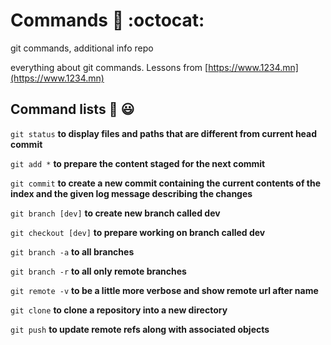 # Commands :dizzy: :octocat:
git commands, additional info repo

everything about git commands. Lessons from [https://www.1234.mn](https://www.1234.mn)

## Command lists :monocle_face: 😃

`git status` **to display files and paths that are different from current head commit**

`git add *` **to prepare the content staged for the next commit**

`git commit` **to create a new commit containing the current contents of the index and the given log message describing the changes**

`git branch [dev]` **to create new branch called dev**

`git checkout [dev]` **to prepare working on branch called dev**

`git branch -a` **to all branches**

`git branch -r` **to all only remote branches**

`git remote -v` **to be a little more verbose and show remote url after name**

`git clone` **to clone a repository into a new directory**

`git push` **to update remote refs along with associated objects**
